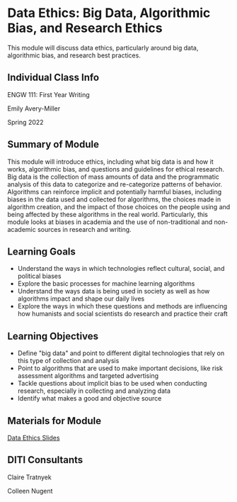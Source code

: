 <h1>Data Ethics: Big Data, Algorithmic Bias, and Research Ethics</h1>

This module will discuss data ethics, particularly around big data, algorithmic bias, and research best practices.

<h2>Individual Class Info</h2>

ENGW 111: First Year Writing

Emily Avery-Miller

Spring 2022

<h2>Summary of Module</h2>

This module will introduce ethics, including what big data is and how it works, algorithmic bias, and questions and guidelines for ethical research. Big data is the collection of mass amounts of data and the programmatic analysis of this data to categorize and re-categorize patterns of behavior. Algorithms can reinforce implicit and potentially harmful biases, including biases in the data used and collected for algorithms, the choices made in algorithm creation, and the impact of those choices on the people using and being affected by these algorithms in the real world. Particularly, this module looks at biases in academia and the use of non-traditional and non-academic sources in research and writing.

<h2>Learning Goals</h2>

* Understand the ways in which technologies reflect cultural, social, and political biases
* Explore the basic processes for machine learning algorithms
* Understand the ways data is being used in society as well as how algorithms impact and shape our daily lives
* Explore the ways in which these questions and methods are influencing how humanists and social scientists do research and practice their craft

<h2>Learning Objectives</h2>

* Define "big data" and point to different digital technologies that rely on this type of collection and analysis
* Point to algorithms that are used to make important decisions, like risk assessment algorithms and targeted advertising
* Tackle questions about implicit bias to be used when conducting research, especially in collecting and analyzing data
* Identify what makes a good and objective source

<h2>Materials for Module</h2>

[Data Ethics Slides](https://github.com/NULabNortheastern/digitalassignmentshowcase/blob/master/data_ethics/avery-miller-firstyearwriting-spring2022/Avery-Miller_%20Data%20Ethics_%20SP22%20slides.pdf)

<h2>DITI Consultants</h2>

Claire Tratnyek

Colleen Nugent